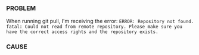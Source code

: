 ### PROBLEM
When running git pull, I'm receiving the error: 
`ERROR: Repository not found. fatal: Could not read from remote repository. Please make sure you have the correct access rights and the repository exists.`

### CAUSE
